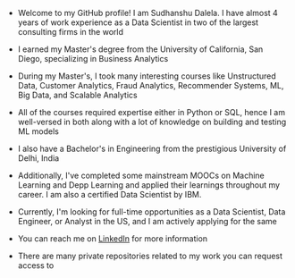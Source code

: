 - Welcome to my GitHub profile! I am Sudhanshu Dalela. I have almost 4 years of work experience as a Data Scientist in two of the largest consulting firms in the world
- I earned my Master's degree from the University of California, San Diego, specializing in Business Analytics
- During my Master's, I took many interesting courses like Unstructured Data, Customer Analytics, Fraud Analytics, Recommender Systems, ML, Big Data, and Scalable Analytics
- All of the courses required expertise either in Python or SQL, hence I am well-versed in both along with a lot of knowledge on building and testing ML models
- I also have a Bachelor's in Engineering from the prestigious University of Delhi, India
- Additionally, I've completed some mainstream MOOCs on Machine Learning and Depp Learning and applied their learnings throughout my career. I am also a certified Data Scientist by IBM.

- Currently, I'm looking for full-time opportunities as a Data Scientist, Data Engineer, or Analyst in the US, and I am actively applying for the same
- You can reach me on [LinkedIn](https://www.linkedin.com/in/sudhanshudalela/) for more information
- There are many private repositories related to my work you can request access to

<!---
sudhanshudalela/sudhanshudalela is a ✨ special ✨ repository because its `README.md` (this file) appears on your GitHub profile.
You can click the Preview link to take a look at your changes.
--->
